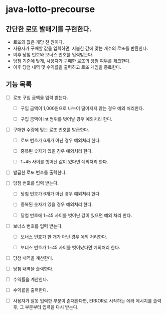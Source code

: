 # java-lotto-precourse

## 간단한 로또 발매기를 구현한다.

- 로또의 값은 개당 천 원이다.
- 사용자가 구매할 값을 입력하면, 지불한 값에 맞는 개수의 로또를 반환한다.
- 이후 당첨 번호와 보너스 번호를 입력받는다.
- 당첨 기준에 맞게, 사용자가 구매한 로또의 당첨 여부를 체크한다.
- 이후 당첨 내역 및 수익률을 출력하고 로또 게임을 종료한다.

## 기능 목록

- [ ] 로또 구입 금액을 입력 받는다.
  - [ ] 구입 금액이 1,000원으로 나누어 떨어지지 않는 경우 예외 처리한다.
  - [ ] 구입 금액이 int 범위를 벗어날 경우 예외처리 한다.


-  [ ] 구매한 수량에 맞는 로또 번호를 발급한다.
  - [ ] 로또 번호가 6개가 아닌 경우 예외처리 한다.
  - [ ] 중복된 숫자가 있을 경우 예외처리 한다.
  - [ ] 1~45 사이를 벗어난 값이 있다면 예외처리 한다.


-  [ ] 발급한 로또 번호를 출력한다.


-  [ ] 당첨 번호를 입력 받는다.
  -  [ ] 당첨 번호가 6개가 아닌 경우 예외처리 한다.
  -  [ ] 중복된 숫자가 있을 경우 예외처리 한다.
  -  [ ] 당첨 번호에 1~45 사이를 벗어난 값이 있으면 예외 처리 한다.


-  [ ] 보너스 번호를 입력 받는다.
  - [ ] 보너스 번호가 한 개가 아닌 경우 예외 처리한다.
  - [ ] 보너스 번호가 1~45 사이를 벗어났다면 예외처리 한다.


-  [ ] 당첨 내역을 계산한다.
-  [ ] 당첨 내역을 출력한다.


-  [ ] 수익률을 계산한다.
-  [ ] 수익률을 출력한다.


-  [ ] 사용자가 잘못 입력한 부분이 존재한다면, ERROR로 시작하는 에러 메시지를 출력 후, 그 부분부터 입력을 다시 받는다.